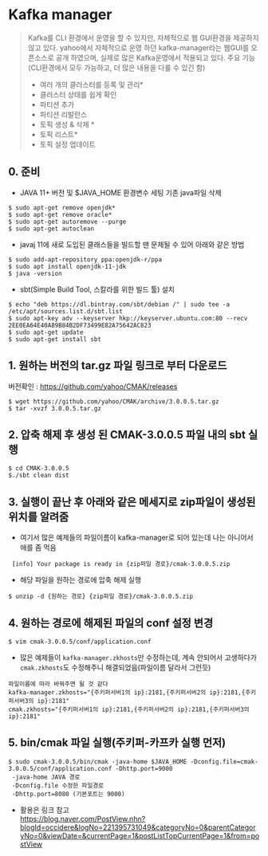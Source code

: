 # Kafka manager
> Kafka를 CLI 환경에서 운영을 할 수 있지만, 자체적으로 웹 GUI환경을 제공하지 않고 있다. 
 yahoo에서 자체적으로 운영 하던 kafka-manager라는 웹GUI를 오픈소스로 공개 하였으며, 실제로 많은  Kafka운영에서 적용되고 있다.
 주요 기능(CLI환경에서 모두 가능하고, 더 많은 내용을 다룰 수 있긴 함)
> - 여러 개의 클러스터를 등록 및 관리*
> - 클러스터 상태를 쉽게 확인
> - 파티션 추가
> - 파티션 리발란스
> - 토픽 생성 & 삭제 *
> - 토픽 리스트*
> - 토픽 설정 업데이트

## 0. 준비 
- JAVA 11+ 버전 및 $JAVA_HOME 환경변수 세팅
   기존 java파일 삭제
```
$ sudo apt-get remove openjdk*
$ sudo apt-get remove oracle*
$ sudo apt-get autoremove --purge
$ sudo apt-get autoclean
```
- javaj 11에 새로 도입된 클래스들을 빌드할 땐 문제될 수 있어 아래와 같은 방법
```
$ sudo add-apt-repository ppa:openjdk-r/ppa
$ sudo apt install openjdk-11-jdk
$ java -version
```
- sbt(Simple Build Tool, 스칼라를 위한 빌드 툴) 설치 
```
$ echo "deb https://dl.bintray.com/sbt/debian /" | sudo tee -a /etc/apt/sources.list.d/sbt.list
$ sudo apt-key adv --keyserver hkp://keyserver.ubuntu.com:80 --recv 2EE0EA64E40A89B84B2DF73499E82A75642AC823
$ sudo apt-get update
$ sudo apt-get install sbt
```

## 1. 원하는 버전의 tar.gz 파일 링크로 부터 다운로드 
버전확인 : https://github.com/yahoo/CMAK/releases 
```
$ wget https://github.com/yahoo/CMAK/archive/3.0.0.5.tar.gz
$ tar -xvzf 3.0.0.5.tar.gz
```

## 2. 압축 해제 후 생성 된 CMAK-3.0.0.5 파일 내의 sbt 실행
```
$ cd CMAK-3.0.0.5
$./sbt clean dist
```

## 3. 실행이 끝난 후 아래와 같은 메세지로 zip파일이 생성된 위치를 알려줌
- 여기서 많은 예제들의 파일이름이 kafka-manager로 되어 있는데 나는 아니어서 애를 좀 먹음
```
 [info] Your package is ready in {zip파일 경로}/cmak-3.0.0.5.zip
```
- 해당 파일을 원하는 경로에 압축 해제 실행 
```
$ unzip -d {원하는 경로} {zip파일 경로}/cmak-3.0.0.5.zip
```

## 4. 원하는 경로에 해제된 파일의 conf 설정 변경
```
$ vim cmak-3.0.0.5/conf/application.conf
```
- 많은 예제들이 `kafka-manager.zkhosts`만 수정하는데, 계속 안되어서 고생하다가 `cmak.zkhosts`도 수정해주니 해결되었음(파일이름 달라서 그런듯)
```
파일이름에 따라 바꿔주면 될 것 같다
kafka-manager.zkhosts="{주키퍼서버1의 ip}:2181,{주키퍼서버2의 ip}:2181,{주키퍼서버3의 ip}:2181"
cmak.zkhosts="{주키퍼서버1의 ip}:2181,{주키퍼서버2의 ip}:2181,{주키퍼서버3의 ip}:2181"
```
## 5. bin/cmak 파일 실행(주키퍼-카프카 실행 먼저)
```
$ sudo cmak-3.0.0.5/bin/cmak -java-home $JAVA_HOME -Dconfig.file=cmak-3.0.0.5/conf/application.conf -Dhttp.port=9000
 -java-home JAVA 경로
 -Dconfig.file 수정한 파일경로
 -Dhttp.port=8080 (기본포트는 9000)
```
- 활용은 링크 참고<br>
https://blog.naver.com/PostView.nhn?blogId=occidere&logNo=221395731049&categoryNo=0&parentCategoryNo=0&viewDate=&currentPage=1&postListTopCurrentPage=1&from=postView







